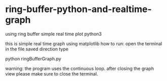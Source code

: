 # ring-buffer-python-and-realtime-graph
using ring buffer simple real time plot python3


this is simple real time graph using matplotlib
how to run:
open the terminal in the file saved direction type

python ringBufferGraph.py

warning: the program uses the continuous loop. after closing the graph view please make sure to close the terminal.
